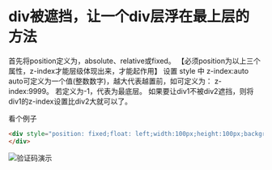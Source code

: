 # div被遮挡，让一个div层浮在最上层的方法
首先将position定义为，absolute、relative或fixed。
【必须position为以上三个属性，z-index才能层级体现出来，才能起作用】
设置 style 中 z-index:auto
auto可定义为一个值(整数数字)，越大代表越置前，如可定义为： z-index:9999。
若定义为-1，代表为最底层。
如果要让div1不被div2遮挡，则将div1的z-index设置比div2大就可以了。

看个例子
```html
<div style="position: fixed;float: left;width:100px;height:100px;background-color:pink;z-index:1;">
</div>
```
![验证码演示](/DrawingBed/tech/divToplayer/divToplayer.webp)    